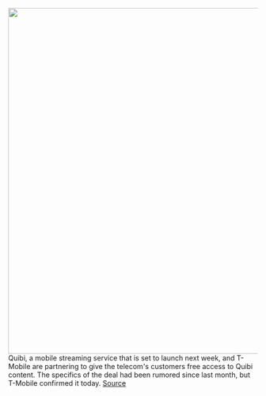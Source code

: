<img src='https://cdn.vox-cdn.com/thumbor/7f6f2G6K3uQt9IANEuQ25PKLJlA=/0x0:2040x1360/1200x800/filters:focal(857x517:1183x843)/cdn.vox-cdn.com/uploads/chorus_image/image/66593211/acastro_200306_1777_Quibi_0001.0.0.jpg' width='700px' /><br/>
Quibi, a mobile streaming service that is set to launch next week, and T-Mobile are partnering to give the telecom's customers free access to Quibi content. The specifics of the deal had been rumored since last month, but T-Mobile confirmed it today.
<a href='https://www.theverge.com/2020/4/2/21204260/t-mobile-quibi-subscription-free-access'> Source <a/>